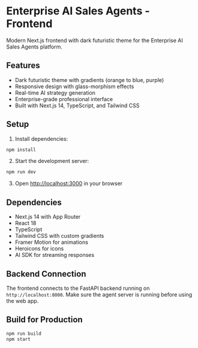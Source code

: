 # Enterprise AI Sales Agents - Frontend

Modern Next.js frontend with dark futuristic theme for the Enterprise AI Sales Agents platform.

## Features

- Dark futuristic theme with gradients (orange to blue, purple)
- Responsive design with glass-morphism effects
- Real-time AI strategy generation
- Enterprise-grade professional interface
- Built with Next.js 14, TypeScript, and Tailwind CSS

## Setup

1. Install dependencies:
```bash
npm install
```

2. Start the development server:
```bash
npm run dev
```

3. Open [http://localhost:3000](http://localhost:3000) in your browser

## Dependencies

- Next.js 14 with App Router
- React 18
- TypeScript
- Tailwind CSS with custom gradients
- Framer Motion for animations
- Heroicons for icons
- AI SDK for streaming responses

## Backend Connection

The frontend connects to the FastAPI backend running on `http://localhost:8000`. Make sure the agent server is running before using the web app.

## Build for Production

```bash
npm run build
npm start
``` 